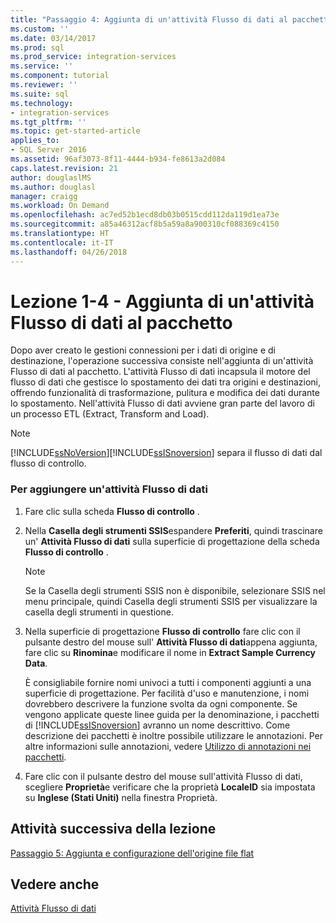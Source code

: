 ```yaml
---
title: "Passaggio 4: Aggiunta di un'attività Flusso di dati al pacchetto | Microsoft Docs"
ms.custom: ''
ms.date: 03/14/2017
ms.prod: sql
ms.prod_service: integration-services
ms.service: ''
ms.component: tutorial
ms.reviewer: ''
ms.suite: sql
ms.technology:
- integration-services
ms.tgt_pltfrm: ''
ms.topic: get-started-article
applies_to:
- SQL Server 2016
ms.assetid: 96af3073-8f11-4444-b934-fe8613a2d084
caps.latest.revision: 21
author: douglaslMS
ms.author: douglasl
manager: craigg
ms.workload: On Demand
ms.openlocfilehash: ac7ed52b1ecd8db03b0515cdd112da119d1ea73e
ms.sourcegitcommit: a85a46312acf8b5a59a8a900310cf088369c4150
ms.translationtype: HT
ms.contentlocale: it-IT
ms.lasthandoff: 04/26/2018
---
```

# <a name="lesson-1-4---adding-a-data-flow-task-to-the-package"></a>Lezione 1-4 - Aggiunta di un'attività Flusso di dati al pacchetto
Dopo aver creato le gestioni connessioni per i dati di origine e di destinazione, l'operazione successiva consiste nell'aggiunta di un'attività Flusso di dati al pacchetto. L'attività Flusso di dati incapsula il motore del flusso di dati che gestisce lo spostamento dei dati tra origini e destinazioni, offrendo funzionalità di trasformazione, pulitura e modifica dei dati durante lo spostamento. Nell'attività Flusso di dati avviene gran parte del lavoro di un processo ETL (Extract, Transform and Load).  
  
> [!NOTE]  
> [!INCLUDE[ssNoVersion](../includes/ssnoversion-md.md)][!INCLUDE[ssISnoversion](../includes/ssisnoversion-md.md)] separa il flusso di dati dal flusso di controllo.  
  
### <a name="to-add-a-data-flow-task"></a>Per aggiungere un'attività Flusso di dati  
  
1.  Fare clic sulla scheda **Flusso di controllo** .  
  
2.  Nella **Casella degli strumenti SSIS**espandere **Preferiti**, quindi trascinare un' **Attività Flusso di dati** sulla superficie di progettazione della scheda **Flusso di controllo** .  
  
    > [!NOTE]  
    > Se la Casella degli strumenti SSIS non è disponibile, selezionare SSIS nel menu principale, quindi Casella degli strumenti SSIS per visualizzare la casella degli strumenti in questione.  
  
3.  Nella superficie di progettazione **Flusso di controllo** fare clic con il pulsante destro del mouse sull' **Attività Flusso di dati**appena aggiunta, fare clic su **Rinomina**e modificare il nome in **Extract Sample Currency Data**.  
  
    È consigliabile fornire nomi univoci a tutti i componenti aggiunti a una superficie di progettazione. Per facilità d'uso e manutenzione, i nomi dovrebbero descrivere la funzione svolta da ogni componente. Se vengono applicate queste linee guida per la denominazione, i pacchetti di [!INCLUDE[ssISnoversion](../includes/ssisnoversion-md.md)] avranno un nome descrittivo. Come descrizione dei pacchetti è inoltre possibile utilizzare le annotazioni. Per altre informazioni sulle annotazioni, vedere [Utilizzo di annotazioni nei pacchetti](../integration-services/use-annotations-in-packages.md).  
  
4.  Fare clic con il pulsante destro del mouse sull'attività Flusso di dati, scegliere **Proprietà**e verificare che la proprietà **LocaleID** sia impostata su **Inglese (Stati Uniti)** nella finestra Proprietà.  
  
## <a name="next-task-in-lesson"></a>Attività successiva della lezione  
[Passaggio 5: Aggiunta e configurazione dell'origine file flat](../integration-services/lesson-1-5-adding-and-configuring-the-flat-file-source.md)  
  
## <a name="see-also"></a>Vedere anche  
[Attività Flusso di dati](../integration-services/control-flow/data-flow-task.md)  
  
  
  
